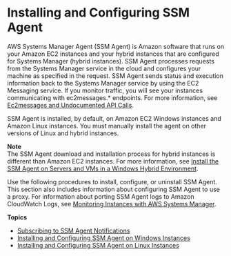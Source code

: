 # Installing and Configuring SSM Agent<a name="ssm-agent"></a>

AWS Systems Manager Agent \(SSM Agent\) is Amazon software that runs on your Amazon EC2 instances and your hybrid instances that are configured for Systems Manager \(hybrid instances\)\. SSM Agent processes requests from the Systems Manager service in the cloud and configures your machine as specified in the request\. SSM Agent sends status and execution information back to the Systems Manager service by using the EC2 Messaging service\. If you monitor traffic, you will see your instances communicating with ec2messages\.\* endpoints\. For more information, see [Ec2messages and Undocumented API Calls](systems-manager-setting-up-messageAPIs.md)\.

SSM Agent is installed, by default, on Amazon EC2 Windows instances and Amazon Linux instances\. You must manually install the agent on other versions of Linux and hybrid instances\. 

**Note**  
The SSM Agent download and installation process for hybrid instances is different than Amazon EC2 instances\. For more information, see [Install the SSM Agent on Servers and VMs in a Windows Hybrid Environment](sysman-install-managed-win.md)\.

Use the following procedures to install, configure, or uninstall SSM Agent\. This section also includes information about configuring SSM Agent to use a proxy\. For information about porting SSM Agent logs to Amazon CloudWatch Logs, see [Monitoring Instances with AWS Systems Manager](monitoring.md)\.

**Topics**
+ [Subscribing to SSM Agent Notifications](ssm-agent-subscribe-notifications.md)
+ [Installing and Configuring SSM Agent on Windows Instances](sysman-install-ssm-win.md)
+ [Installing and Configuring SSM Agent on Linux Instances](sysman-install-ssm-agent.md)